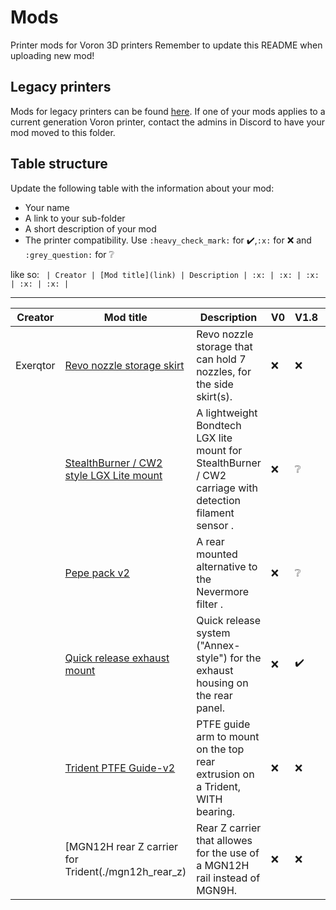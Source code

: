 # Mods

Printer mods for Voron 3D printers
Remember to update this README when uploading new mod!

## Legacy printers

Mods for legacy printers can be found [here](../legacy_printers/printer_mods).
If one of your mods applies to a current generation Voron printer, contact the admins in
Discord to have your mod moved to this folder.

## Table structure

Update the following table with the information about your mod:
- Your name
- A link to your sub-folder
- A short description of your mod
- The printer compatibility. Use `:heavy_check_mark:` for :heavy_check_mark:,`:x:` for :x: and `:grey_question:` for :grey_question:

like so:
`
| Creator | [Mod title](link) | Description | :x: | :x: | :x: | :x: | :x: |`

---

| Creator | Mod title | Description | V0 | V1.8 | V2.4 | VSW | VT |
| --- | --- | --- | --- | --- | --- | --- | --- |
|Exerqtor|[Revo nozzle storage skirt](./revo_nozzle_storage_skirt)| Revo nozzle storage that can hold 7 nozzles, for the side skirt(s). |:x:|:x:|:x:|:x:|:heavy_check_mark:|
||[StealthBurner / CW2 style LGX Lite mount](./stealthburner_cw2_style_lgx_lite_mount)| A lightweight Bondtech LGX lite mount for StealthBurner / CW2 carriage with detection filament sensor .|:x:|:grey_question:|:heavy_check_mark:|:grey_question:|:heavy_check_mark:|
||[Pepe pack v2](./pepe_pack_v2)| A rear mounted alternative to the Nevermore filter .|:x:|:grey_question:|:heavy_check_mark:|:x:|:heavy_check_mark:|
||[Quick release exhaust mount](./quick_release_exhaust_mount)| Quick release system ("Annex-style") for the exhaust housing on the rear panel.|:x:|:heavy_check_mark:|:heavy_check_mark:|:grey_question:|:heavy_check_mark:|
||[Trident PTFE Guide-v2](./trident_ptfe_guide-v2)| PTFE guide arm to mount on the top rear extrusion on a Trident, WITH bearing.|:x:|:x:|:x:|:x:|:heavy_check_mark:|
||[MGN12H rear Z carrier for Trident(./mgn12h_rear_z)| Rear Z carrier that allowes for the use of a MGN12H rail instead of MGN9H.|:x:|:x:|:x:|:x:|:heavy_check_mark:|

